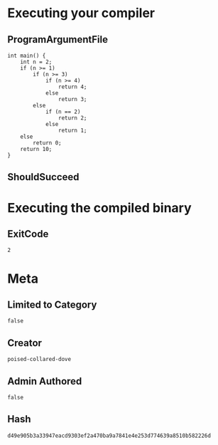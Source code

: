 # Executing your compiler

## ProgramArgumentFile

```
int main() {
    int n = 2;
    if (n >= 1)
        if (n >= 3)
            if (n >= 4)
                return 4;
            else
                return 3;
        else
            if (n == 2)
                return 2;
            else
                return 1;
    else
        return 0;
    return 10;
}
```

## ShouldSucceed

# Executing the compiled binary

## ExitCode

```
2
```

# Meta

## Limited to Category

```
false
```

## Creator

```
poised-collared-dove
```

## Admin Authored

```
false
```

## Hash

```
d49e905b3a33947eacd9303ef2a470ba9a7841e4e253d774639a8510b582226d
```
